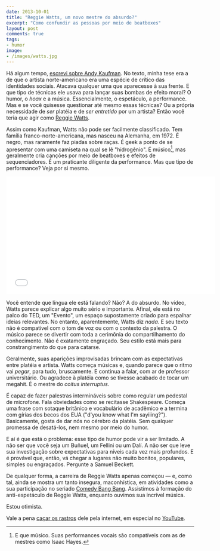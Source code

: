 ```yaml
---
date: 2013-10-01
title: "Reggie Watts, um novo mestre do absurdo?"
excerpt: "Como confundir as pessoas por meio de beatboxes"
layout: post
comments: true
tags:
- humor
image:
- /images/watts.jpg
---
```


Há algum tempo, [escrevi sobre Andy Kaufman](http://caosordenado.com/andy-kaufman-e-o-humor-de-youtube/). No texto, minha tese era a de que o artista norte-americano era uma espécie de crítico das identidades sociais. Atacava qualquer uma que aparecesse à sua frente. E que tipo de técnicas ele usava para lançar suas bombas de efeito moral? O humor, o *hoax* e a música. Essencialmente, o espetáculo, a performance. Mas e se você quisesse questionar até mesmo essas técnicas? Ou a própria necessidade de *ser* platéia e de *ser entretido* por um artista? Então você teria que agir como [Reggie Watts](https://en.wikipedia.org/wiki/Reggie_Watts).

Assim como Kaufman, Watts não pode ser facilmente classificado. Tem família franco-norte-americana, mas nasceu na Alemanha, em 1972. É negro, mas raramente faz piadas sobre raças. É geek a ponto de se apresentar com uma camiseta na qual se lê "hidrogênio". É músico[^1], mas geralmente cria canções por meio de beatboxes e efeitos de sequenciadores. É um praticante diligente da performance. Mas que tipo de performance? Veja por si mesmo.

<iframe width="560" height="315" src="//www.youtube.com/embed/BdHK_r9RXTc" frameborder="0" allowfullscreen></iframe>

Você entende que língua ele está falando? Não? A do absurdo. No vídeo, Watts parece explicar algo muito sério e importante. Afinal, ele está no palco do TED, um "Evento", um espaço supostamente criado para espalhar ideias relevantes. No entanto, aparentemente, Watts diz *nada*. E seu texto não é compatível com o tom de voz ou com o contexto da palestra. O músico parece se divertir com toda a cerimônia do compartilhamento do conhecimento. Não é exatamente engraçado. Seu estilo está mais para constrangimento do que para catarse.

Geralmente, suas aparições improvisadas brincam com as expectativas entre platéia e artista. Watts começa músicas e, quando parece que o ritmo vai *pegar*, para tudo, bruscamente. E  continua a falar, com ar de professor universitário. Ou agradece à platéia como se tivesse acabado de tocar um megahit. É o mestre do *coitus interruptus*.

É capaz de fazer palestras intermináveis sobre como regular um pedestal de microfone. Fala obviedades como se recitasse Shakespeare. Começa uma frase com sotaque britânico e vocabulário de acadêmico e a termina com gírias dos becos dos EUA ("d'you know what I'm sayiiing?"). Basicamente, gosta de dar nós no cérebro da platéia. Sem qualquer promessa de desatá-los, nem mesmo por meio do humor.

E aí é que está o problema: esse tipo de humor pode vir a ser limitado. A não ser que você seja um Buñuel, um Fellini ou um Dalí. A não ser que leve sua investigação sobre expectativas para níveis cada vez mais profundos. E é provável que, então, vá chegar a lugares não muito bonitos, populares, simples ou engraçados. Pergunte a Samuel Beckett.

De qualquer forma, a carreira de Reggie Watts apenas começou — e, como tal, ainda se mostra um tanto insegura, maconhística, em atividades como a sua participação no seriado [Comedy Bang Bang](http://www.comedybangbang.com/). Assistimos à formação do anti-espetáculo de Reggie Watts, enquanto ouvimos sua incrível música.

Estou otimista.

Vale a pena [caçar os rastros](http://www.reggiewatts.com/) dele pela internet, em especial no [YouTube](http://goo.gl/Emh3sa).

[^1]: E que músico. Suas performances vocais são compatíveis com as de mestres como Isaac Hayes.